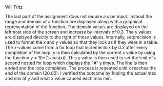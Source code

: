 
Will Fritz
	
The last part of the assignment does not require a user input. Instead
 the range and domain of a function are displayed along with a graphical 
 representation of the function. The domain values are displayed on the 
 leftmost side of the screen and increase by intervals of 0.2. The y values
 are displayed directly to the right of these values. Internally,
 setprecision is used to format the x and y values so that they look as if
 they were in a table. The x-values come from a for loop that increments
 x by 0.2 after every completion of the loop. y is then calculated by the 
 current x value by using the function y = 10*(1+cos(x)). This y value
 is then used to set the limit of a second nested for loop which displays
 the "#" y times. The line is then ended and the loop completes. The
 process is repeated until x reaches the end of the domain (20.00). I 
 verified the outcome by finding the actual max and min of y and what
 x value caused each max min.
